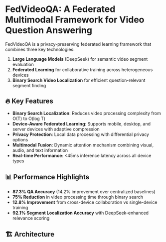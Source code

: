# FedVideoQA: A Federated Multimodal Framework for Video Question Answering

FedVideoQA is a privacy-preserving federated learning framework that combines three key technologies:
1. **Large Language Models** (DeepSeek) for semantic video segment evaluation
2. **Federated Learning** for collaborative training across heterogeneous devices
3. **Binary Search Video Localization** for efficient question-relevant segment finding

## 🔥 Key Features

- **Binary Search Localization**: Reduces video processing complexity from O(T) to O(log T)
- **Device-Aware Federated Learning**: Supports mobile, desktop, and server devices with adaptive compression
- **Privacy Protection**: Local data processing with differential privacy options
- **Multimodal Fusion**: Dynamic attention mechanism combining visual, audio, and text information
- **Real-time Performance**: <45ms inference latency across all device types

## 📊 Performance Highlights

- **87.3% QA Accuracy** (14.2% improvement over centralized baselines)
- **75% Reduction** in video processing time through binary search
- **12.8% Improvement** from cross-device collaboration vs single-device training
- **92.1% Segment Localization Accuracy** with DeepSeek-enhanced relevance scoring

## 🏗️ Architecture
